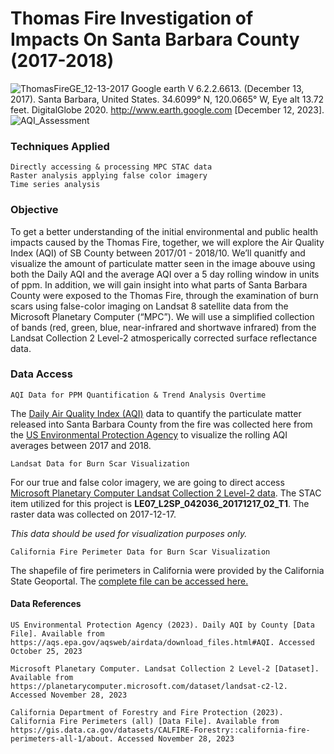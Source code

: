 # Thomas Fire Investigation of Impacts On Santa Barbara County (2017-2018)
![ThomasFireGE_12-13-2017](https://github.com/user-attachments/assets/b8cc539b-3be5-4de2-b0b9-e4ce8f155839) 
Google earth V 6.2.2.6613. (December 13, 2017). Santa Barbara, United States. 34.6099° N, 120.0665° W, Eye alt 13.72 feet. DigitalGlobe 2020. http://www.earth.google.com [December 12, 2023].
![AQI_Assessment](https://github.com/user-attachments/assets/c9148810-a1da-4c21-80ba-e8defb381315)

### Techniques Applied

    Directly accessing & processing MPC STAC data
    Raster analysis applying false color imagery
    Time series analysis

### Objective

To get a better understanding of the initial environmental and public health impacts caused by the Thomas Fire, together, we will explore the Air Quality Index (AQI) of SB County between 2017/01 - 2018/10. We’ll quanitfy and visualize the amount of particulate matter seen in the image abouve using both the Daily AQI and the average AQI over a 5 day rolling window in units of ppm. In addition, we will gain insight into what parts of Santa Barbara County were exposed to the Thomas Fire, through the examination of burn scars using false-color imaging on Landsat 8 satellite data from the Microsoft Planetary Computer (“MPC”). We will use a simplified collection of bands (red, green, blue, near-infrared and shortwave infrared) from the Landsat Collection 2 Level-2 atmosperically corrected surface reflectance data.


### Data Access

`AQI Data for PPM Quantification & Trend Analysis Overtime`


The [Daily Air Quality Index (AQI)](https://www.airnow.gov/aqi/aqi-basics/) data to quantify the particulate matter released into Santa Barbara County from the fire was collected here from the [US Environmental Protection Agency](https://aqs.epa.gov/aqsweb/airdata/download_files.html#AQI) to visualize the rolling AQI averages between 2017 and 2018.


`Landsat Data for Burn Scar Visualization`


For our true and false color imagery, we are going to direct access [Microsoft Planetary Computer Landsat Collection 2 Level-2 data](https://planetarycomputer.microsoft.com/dataset/landsat-c2-l2). The STAC item utilized for this project is **LE07_L2SP_042036_20171217_02_T1**. The raster data was collected on 2017-12-17.


*This data should be used for visualization purposes only.*

`California Fire Perimeter Data for Burn Scar Visualization`


The shapefile of fire perimeters in California were provided by the California State Geoportal. The [complete file can be accessed here.](https://gis.data.ca.gov/datasets/CALFIRE-Forestry::california-fire-perimeters-all-1/about)

#### Data References

    US Environmental Protection Agency (2023). Daily AQI by County [Data File]. Available from https://aqs.epa.gov/aqsweb/airdata/download_files.html#AQI. Accessed October 25, 2023

    Microsoft Planetary Computer. Landsat Collection 2 Level-2 [Dataset]. Available from https://planetarycomputer.microsoft.com/dataset/landsat-c2-l2. Accessed November 28, 2023

    California Department of Forestry and Fire Protection (2023). California Fire Perimeters (all) [Data File]. Available from https://gis.data.ca.gov/datasets/CALFIRE-Forestry::california-fire-perimeters-all-1/about. Accessed November 28, 2023


